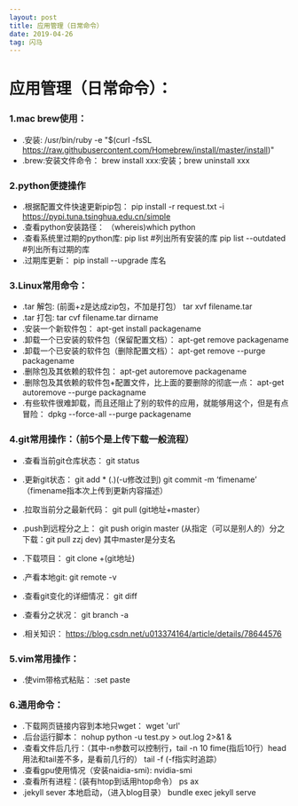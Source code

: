 ```yaml
---
layout: post
title: 应用管理（日常命令）
date: 2019-04-26
tag: 闪马
---
```

# 应用管理（日常命令）：
### 1.mac brew使用：
* .安装:
    /usr/bin/ruby -e "$(curl -fsSL https://raw.githubusercontent.com/Homebrew/install/master/install)"
* .brew:安装文件命令：
    brew install xxx:安装；brew uninstall xxx

### 2.python便捷操作
* .根据配置文件快速更新pip包：
    pip install -r request.txt -i https://pypi.tuna.tsinghua.edu.cn/simple
* .查看python安装路径：
  （whereis)which python
* .查看系统里过期的python库:
  pip list  #列出所有安装的库
  pip list --outdated #列出所有过期的库
* .过期库更新：
  pip install --upgrade 库名 

### 3.Linux常用命令：
* .tar 解包: (前面+z是达成zip包，不加是打包）
    tar xvf filename.tar
* .tar 打包: 
    tar cvf filename.tar dirname
* .安装一个新软件包：
    apt-get install packagename  
* .卸载一个已安装的软件包（保留配置文档）：
    apt-get remove packagename 
* .卸载一个已安装的软件包（删除配置文档）：
    apt-get remove --purge packagename 
* .删除包及其依赖的软件包：
    apt-get autoremove packagename 
* .删除包及其依赖的软件包+配置文件，比上面的要删除的彻底一点：
    apt-get autoremove --purge packagname 
* .有些软件很难卸载，而且还阻止了别的软件的应用，就能够用这个，但是有点冒险：    dpkg --force-all --purge packagename 

### 4.git常用操作：（前5个是上传下载一般流程）
* .查看当前git仓库状态：
    git status
* .更新git状态：
    git add * (.)(-u修改过到)
    git commit -m ‘fimename’ （fimename指本次上传到更新内容描述）
* .拉取当前分之最新代码：
    git pull (git地址+master）
* .push到远程分之上：
    git push origin master (从指定（可以是别人的）分之下载：git pull zzj dev) 其中master是分支名
* .下载项目：
    git clone +(git地址)
* .产看本地git:
    git remote -v
* .查看git变化的详细情况：
    git diff
    
* .查看分之状况：
  git branch -a
  
    
* .相关知识：
  https://blog.csdn.net/u013374164/article/details/78644576

### 5.vim常用操作：
* .使vim带格式粘贴：
    :set paste 

### 6.通用命令：
* .下载网页链接内容到本地只wget：
    wget 'url'
* .后台运行脚本：
    nohup python -u test.py > out.log 2>&1 &
* .查看文件后几行：（其中-n参数可以控制行，tail -n 10 fime(指后10行）head用法和tail差不多，是看前几行的）
    tail -f (-f指实时追踪）
* .查看gpu使用情况（安装naidia-smi):
    nvidia-smi
* .查看所有进程：(装有htop到话用htop命令）
    ps ax
* .jekyll sever 本地启动，（进入blog目录）
   bundle exec jekyll serve





